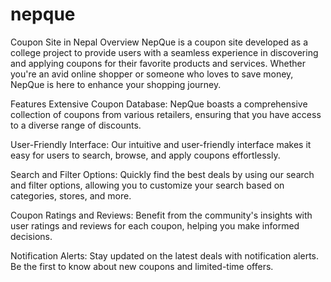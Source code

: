 # nepque
Coupon Site in Nepal
Overview
NepQue is a coupon site developed as a college project to provide users with a seamless experience in discovering and applying coupons for their favorite products and services. Whether you're an avid online shopper or someone who loves to save money, NepQue is here to enhance your shopping journey.

Features
Extensive Coupon Database: NepQue boasts a comprehensive collection of coupons from various retailers, ensuring that you have access to a diverse range of discounts.

User-Friendly Interface: Our intuitive and user-friendly interface makes it easy for users to search, browse, and apply coupons effortlessly.

Search and Filter Options: Quickly find the best deals by using our search and filter options, allowing you to customize your search based on categories, stores, and more.

Coupon Ratings and Reviews: Benefit from the community's insights with user ratings and reviews for each coupon, helping you make informed decisions.

Notification Alerts: Stay updated on the latest deals with notification alerts. Be the first to know about new coupons and limited-time offers.
